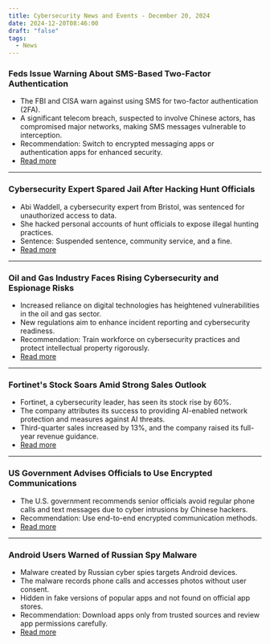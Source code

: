 ```yaml
---
title: Cybersecurity News and Events - December 20, 2024
date: 2024-12-20T08:46:00
draft: "false"
tags:
  - News
---
```

### Feds Issue Warning About SMS-Based Two-Factor Authentication
- The FBI and CISA warn against using SMS for two-factor authentication (2FA).
- A significant telecom breach, suspected to involve Chinese actors, has compromised major networks, making SMS messages vulnerable to interception.
- Recommendation: Switch to encrypted messaging apps or authentication apps for enhanced security.
- [Read more](https://nypost.com/2024/12/19/tech/feds-issue-another-warning-about-texting-dangers-the-scary-reason-to-stop-using-two-factor-authentication-now/?utm_source=chatgpt.com)

---

### Cybersecurity Expert Spared Jail After Hacking Hunt Officials
- Abi Waddell, a cybersecurity expert from Bristol, was sentenced for unauthorized access to data.
- She hacked personal accounts of hunt officials to expose illegal hunting practices.
- Sentence: Suspended sentence, community service, and a fine.
- [Read more](https://www.thetimes.co.uk/article/cybersecurity-expert-who-hacked-hunt-officials-is-spared-jail-z7xjx55xc?utm_source=chatgpt.com)

---

### Oil and Gas Industry Faces Rising Cybersecurity and Espionage Risks
- Increased reliance on digital technologies has heightened vulnerabilities in the oil and gas sector.
- New regulations aim to enhance incident reporting and cybersecurity readiness.
- Recommendation: Train workforce on cybersecurity practices and protect intellectual property rigorously.
- [Read more](https://www.reuters.com/legal/legalindustry/navigating-cybersecurity-corporate-espionage-risks-oil-gas-industry-2024-12-20/?utm_source=chatgpt.com)

---

### Fortinet's Stock Soars Amid Strong Sales Outlook
- Fortinet, a cybersecurity leader, has seen its stock rise by 60%.
- The company attributes its success to providing AI-enabled network protection and measures against AI threats.
- Third-quarter sales increased by 13%, and the company raised its full-year revenue guidance.
- [Read more](https://www.investors.com/research/sp500-stocks-fortinet-stock-ftnt/?utm_source=chatgpt.com)

---

### US Government Advises Officials to Use Encrypted Communications
- The U.S. government recommends senior officials avoid regular phone calls and text messages due to cyber intrusions by Chinese hackers.
- Recommendation: Use end-to-end encrypted communication methods.
- [Read more](https://www.reuters.com/world/us/us-cyber-watchdog-tells-senior-officials-immediately-adopt-end-to-end-encryption-2024-12-18/?utm_source=chatgpt.com)

---

### Android Users Warned of Russian Spy Malware
- Malware created by Russian cyber spies targets Android devices.
- The malware records phone calls and accesses photos without user consent.
- Hidden in fake versions of popular apps and not found on official app stores.
- Recommendation: Download apps only from trusted sources and review app permissions carefully.
- [Read more](https://www.thesun.ie/tech/14371422/android-russian-spy-malware-attack-records-phone-calls/?utm_source=chatgpt.com)
